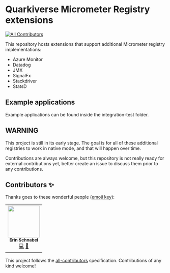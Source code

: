 # Quarkiverse Micrometer Registry extensions
<!-- ALL-CONTRIBUTORS-BADGE:START - Do not remove or modify this section -->
[![All Contributors](https://img.shields.io/badge/all_contributors-1-orange.svg?style=flat-square)](#contributors-)
<!-- ALL-CONTRIBUTORS-BADGE:END -->

This repository hosts extensions that support additional Micrometer registry implementations:

* Azure Monitor
* Datadog
* JMX
* SignalFx
* Stackdriver
* StatsD

## Example applications

Example applications can be found inside the integration-test folder.

## WARNING

This project is still in its early stage. The goal is for all of these additional registries to work in native mode,
and that will happen over time.

Contributions are always welcome, but this repository is not really ready for external contributions yet, better create an issue
to discuss them prior to any contributions.

## Contributors ✨

Thanks goes to these wonderful people ([emoji key](https://allcontributors.org/docs/en/emoji-key)):

<!-- ALL-CONTRIBUTORS-LIST:START - Do not remove or modify this section -->
<!-- prettier-ignore-start -->
<!-- markdownlint-disable -->
<table>
  <tr>
    <td align="center"><a href="https://www.ebullient.dev"><img src="https://avatars1.githubusercontent.com/u/808713?v=4" width="100px;" alt=""/><br /><sub><b>Erin Schnabel</b></sub></a><br /><a href="https://github.com/quarkiverse/quarkiverse-micrometer-registry-stackdriver/commits?author=ebullient" title="Code">💻</a> <a href="#maintenance-ebullient" title="Maintenance">🚧</a></td>
  </tr>
</table>

<!-- markdownlint-enable -->
<!-- prettier-ignore-end -->
<!-- ALL-CONTRIBUTORS-LIST:END -->

This project follows the [all-contributors](https://github.com/all-contributors/all-contributors) specification. Contributions of any kind welcome!